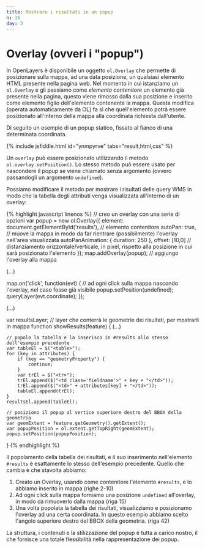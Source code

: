 ```yaml
---
title: Mostrare i risultati in un popup
n: 15
day: 3
---
```

Overlay (ovveri i "popup")
===================
In OpenLayers è disponibile un oggetto `ol.Overlay` che permette di posizionare sulla mappa, ad una data posizione, un qualsiasi elemento HTML presente nella pagina web. 
Nel momento in cui istanziamo un `ol.Overlay` e gli passiamo come _elemento contenitore_ un elemento già presente nella pagina, questo viene rimosso dalla sua posizione e inserito come elemento figlio dell'elemento contenente la mappa.
Questa modifica (operata automaticamente da OL) fa sì che quell'elemento potrà essere posizionato all'interno della mappa alla coordinata richiesta dall'utente.

Di seguito un esempio di un popup statico, fissato al fianco di una determinata coordinata.

{% include jsfiddle.html id="ynmpyrve" tabs="result,html,css" %}

Un `overlay` può essere posizionato utilizzando il metodo `ol.overlay.setPosition()`. Lo stesso metodo può essere usato per nascondere il popup se viene chiamato senza argomento (ovvero passandogli un argomento `undefined`).

Possiamo modificare il metodo per mostrare i risultati delle query WMS in modo che la tabella degli attributi venga visualizzata all'interno di un overlay:

{% highlight javascript linenos %}
// creo un overlay con una serie di opzioni
var popup = new ol.Overlay({
    element: document.getElementById('results'), // elemento contenitore
    autoPan: true, // muove la mappa in modo da far rientrare (possibilmente) l'overlay nell'area visualizzata
    autoPanAnimation: {
      duration: 250
    },
    offset: [10,0] // distanziamento orizzontale/verticale, in pixel, rispetto alla posizione in cui sarà posizionato l'elemento
});
map.addOverlay(popup); // aggiungo l'overlay alla mappa

(...)

map.on('click', function(evt) {
    // ad ogni click sulla mappa nascondo l'overlay, nel caso fosse già visibile
    popup.setPosition(undefined);
    queryLayer(evt.coordinate);
});

(...)

var resultsLayer; // layer che conterrà le geometrie dei risultati, per mostrarli in mappa
function showResults(feature) {
    (...)
    
    // popolo la tabella e la inserisco in #results allo stesso dell'esempio precedente
    var tableEl = $("<table>");
    for (key in attributes) {
        if (key == "geometryProperty") {
            continue;
        }
        var trEl = $("<tr>");
        trEl.append($("<td class='fieldname'>" + key + "</td>"));
        trEl.append($("<td>" + attributes[key] + "</td>"));
        tableEl.append(trEl);
    }
    resultsEl.append(tableEl);
    
    // posiziono il popup al vertice superiore destro del BBOX della geometria
    var geomExtent = feature.getGeometry().getExtent();
    var popupPosition = ol.extent.getTopRight(geomExtent);
    popup.setPosition(popupPosition);
}
{% endhighlight %}

Il popolamento della tabella dei risultati, e il suo inserimento nell'elemento `#results` è esattamente lo stesso dell'esempio precedente. 
Quello che cambia è che stavolta abbiamo:

1. Creato un Overlay, usando come contenitore l'elemento `#results`, e lo abbiamo inserito in mappa (righe 2-10)
2. Ad ogni click sulla mappa forniamo una posizione `undefined` all'overlay, in modo da rimuoverlo dalla mappa (riga 15)
3. Una volta popolata la tabella dei risultati, visualizziamo e posizionamo l'overlay ad una certa coordinata. In questo esempio abbiamo scelto l'angolo superiore destro del BBOX della geometria. (riga 42)

La struttura, i contenuti e la stilizzazione del popup è tutta a carico nostro, il che fornisce una totale flessibilità nella rappresentazione dei popup.
